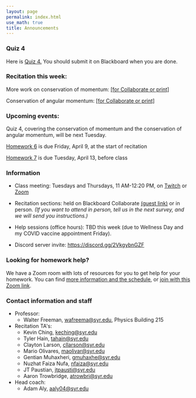 ```yaml
---
layout: page 
permalink: index.html
use_math: true
title: Announcements
---
```


### Quiz 4

Here is <a href="https://walterfreeman.github.io/phy211/quiz4-2021.pdf">Quiz 4.</a> You should submit it on Blackboard when you are done.


### Recitation this week:

More work on conservation of momentum: <a href="recitation/week8/recitation-momentum-2-2021.pdf">[for Collaborate or print]</a>

Conservation of angular momentum: <a href="recitation/week8/recitation-angular-momentum-2021.pdf">[for Collaborate or print]</a>
 




### Upcoming events:

Quiz 4, covering the conservation of momentum and the conservation of angular momentum, will be next Tuesday.

<a href="hw/hw6/hw6-2021.pdf">Homework 6</a> is due Friday, April 9, at the start of recitation

<a href="hw/hw7/hw7-2021.pdf">Homework 7</a> is due Tuesday, April 13, before class

### Information
-   Class meeting: Tuesdays and Thursdays, 11 AM-12:20 PM, on <a href="https://twitch.tv/suphysics">Twitch</a> or <a href="https://syracuseuniversity.zoom.us/j/96165376315?pwd=T3BuN2Zud2I4K2JiMUxFQk8wR1UyZz09">Zoom</a>
-   Recitation sections: held on Blackboard Collaborate <a href="https://us.bbcollab.com/guest/05d5140cb3de4947850244c95d0725b6">(guest link)</a> or in person. *(If you want to attend in person, tell us in the next survey, and we will send you instructions.)*
-   Help sessions (office hours): TBD this week (due to Wellness Day and my COVID vaccine appointment Friday).

- Discord server invite: <https://discord.gg/2VkgybnGZF>



### Looking for homework help?

We have a Zoom room with lots of resources for you to get help for your homework. You can find <a href="https://walterfreeman.github.io/phy211/clinic.html">more information and the schedule</a>, or <a href="https://syracuseuniversity.zoom.us/j/93889871629">join with this Zoom link</a>.


### Contact information and staff
-   Professor: 
    - Walter Freeman, <wafreema@syr.edu>, Physics Building 215 
-   Recitation TA's:
    * Kevin Ching, <keching@syr.edu>
    * Tyler Hain, <tahain@syr.edu>
    * Clayton Larson, <cllarson@syr.edu>
    * Mario Olivares, <maolivar@syr.edu>
    * Gentian Muhaxheri, <gmuhaxhe@syr.edu>
    * Nuzhat Faiza Nufa, <nfaiza@syr.edu>
    * JT Paustian, <jtpausti@syr.edu>
    * Aaron Trowbridge, <atrowbri@syr.edu>
-   Head coach:
    - Adam Aly, <aaly04@syr.edu>



